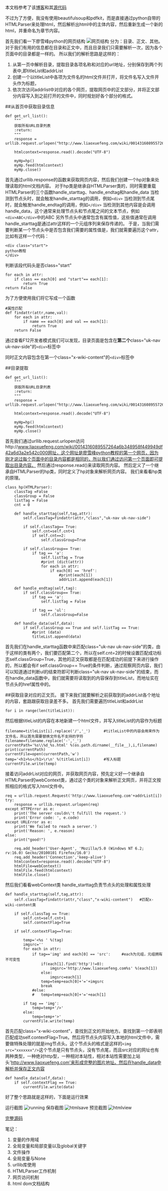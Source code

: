 本文档参考了该[博客][referblog]和其[源代码][code]

不过为了方便，我没有使用beautifulsoup和pdfkit，而是直接通过python自带的HTMLParser来处理html，然后解析出html中的主体内容，然后重新生成一个新的html，并重命名为章节内容。

首先我们看一下廖雪峰python的网页结构
![网页结构][webstruct]
分为：目录、正文、其他。对于我们有用的信息都在目录和正文中，而且目录我们只需要解析一次，因为各个页面中的目录都是一样的。
所以我们的解析思路是这样的：
1. 从第一页中解析目录，提取目录各项名称和对应的url地址，分别保存到两个列表中,即titleList和addrList
2. 创建一个以titleList中各项为文件名的html文件并打开，将文件名写入文件开头作为标题，
3. 依次次访问addrlist中对应的各个网页，提取网页中的正文部分，并将正文部分内容写入到之前打开的文件中，同时规划好各个部分的格式。

##从首页中获取目录信息

    def get_url_list():
        """
        获取所有URL目录列表
        :return:
        """
        response = urllib.request.urlopen("http://www.liaoxuefeng.com/wiki/0014316089557264a6b348958f449949df42a6d3a2e542c000")

        htmlcontext=response.read().decode("UTF-8")

        myHp=hp()
        myHp.feed(htmlcontext)
        myHp.close()
首先通过urllib.response的函数来获取网页内容，然后我们创建一个hp对象来处理读取的html文档内容。
对于hp类是继承自HTMLParser类的，同时需要重载HTMLParser的三个函数handle_starttag、handle_endtag和handle_data
当检测到节点头时，就会触发handle_starttag的调用，例如```<div>```
当检测到节点尾时，就会触发handle_endtag的调用，例如```</div>```
当检测到其他内容是会调用handle_data，这个通常来处理节点头和节点尾之间的文本节点，例如```<div>ABC</div>```中的ABC
另外节点头中通常包含有属性值，这些值通常在调用handle_starttag是通过attr这样的一个元组序列来保存传递的。
于是，当我们需要判断某一个节点头中是否包含我们需要的属性值是，我们就需要遍历这个attr，比如有这样一个代码：
```
<div class="start">
python教程
</div>
```
判断该段代码头是否class="start"
```
for each in attr:
    if class == each[0] and "start"== each[1]:
        return True
return False
```
为了方便使用我们将它写成一个函数
```
#属性匹配
def findattr(attr,name,val):
	for each in attr:
		if name == each[0] and val == each[1]:
			return True
	return False
```
通过查看F12开发者模式我们可以发现，目录页面是包含在**第二个**class="uk-nav uk-nav-side"的```<div>```标签中

同时正文内容包含在第一个class="x-wiki-content"的```<div>```标签中

##目录提取
```
def get_url_list():
	"""
	获取所有URL目录列表
	:return:
	"""
	response = urllib.request.urlopen("http://www.liaoxuefeng.com/wiki/0014316089557264a6b348958f449949df42a6d3a2e542c000")
	
	htmlcontext=response.read().decode("UTF-8")
	
	myHp=hp()
	myHp.feed(htmlcontext)
	myHp.close()
```
首先我们通过urllib.request.urlopen访问http://www.liaoxuefeng.com/wiki/0014316089557264a6b348958f449949df42a6d3a2e542c000网址，这个网址是廖雪峰python教程的第一个网页，因为刚才说过每个页面中的目录内容都是相同的，所以我们通过访问第一个页面即可提取出目录内容。
然后通过response.read()来读取网页内容。
然后定义了一个继承自HTMLParser的hp类，同时定义了hp对象来解析网页内容。
我们来看看hp类的原理。
```
class hp(HTMLParser):  
	classTag =False
	classGroup = False
	listTag = False
	cnt = 0
      
	def handle_starttag(self,tag,attr):
		self.classTag=findattr(attr,"class","uk-nav uk-nav-side")
		
		if self.classTag== True:
			self.cnt=self.cnt+1
			if self.cnt==2:
				self.classGroup=True
			
		if self.classGroup== True:	
			if tag == 'a':  
				self.listTag = True  
				#print (dict(attr))  
				for each in attr:
					if each[0] == 'href':
						#print(each[1])
						addrList.append(each[1])
              
	def handle_endtag(self,tag): 
		if self.classGroup== True:	
			if tag == 'a':  
				self.listTag = False  
				
			if tag == 'ul':
				self.classGroup=False
              
	def handle_data(self,data):  
		if self.classGroup == True and self.listTag == True:  
			#print (data) 
			titleList.append(data)
```
首先我们在handle_starttag函数中来匹配class="uk-nav uk-nav-side"的类，由于这样的类有两个，我们要匹配第二个，所以在self.cnt=2的时候设置匹配成功标志self.classGroup=True，其他的正文获取都是在匹配成功的前提下来进行操作的，所以都会有if self.classGroup== True的条件判断，通过观察网页内容，我们可以知道通过判断ul的结束符即可判断class="uk-nav uk-nav-side"的结束，而在handle_data函数中，我们就需要将读取到的内容保存到titleList，而地址实在节点头的href属性中的。

##获取目录对应的正文页。
接下来我们就要解析之前获取到的addrList各个地址的内容，套路跟获取目录差不多。
首先我们需要遍历titleList和addrList
```
for i in range(len(titleList)):
```
然后根据titleList的内容在本地新建一个html文件，并写入titleList的内容作为标题
```
filename=titleList[i].replace('/','_')		#titleList中的内容会用来作为文件名，所以首先需要替换文件名不支持的字符
filename=filename.replace('-','_')
currentPath='%s\\%d_%s.html' %(os.path.dirname(__file__),i,filename)
print(currentPath)
currentFile=open(currentPath,'w')
temp='<h1>%s</h1>\r\n' %(titleList[i])		#写入标题
currentFile.write(temp)
```
接着访问addrList对应的网页，并获取网页内容，预先定义好一个继承自HTMLParser的webContext类，通过这个类的对象来解析正文网页，并将正文按照相应的格式写入html文件中。
```
req = urllib.request.Request('http://www.liaoxuefeng.com'+addrList[i])
try:
    response = urllib.request.urlopen(req)
except HTTPError as e:
    print('The server couldn\'t fulfill the request.')
    print('Error code: ', e.code)
except URLError as e:
    print('We failed to reach a server.')
    print('Reason: ', e.reason)
else:
    print("good!")

    req.add_header('User-Agent', 'Mozilla/5.0 (Windows NT 6.2; rv:16.0) Gecko/20100101 Firefox/16.0')
    req.add_header('Connection','keep-alive')
    htmlcontext=response.read().decode("UTF-8")
    htmlFile=webContext()
    htmlFile.feed(htmlcontext)
    htmlFile.close()
```
然后我们看看webContext类
handle_starttag负责节点头的处理和属性处理
```
def handle_starttag(self,tag,attr):
    self.classTag=findattr(attr,"class","x-wiki-content")	#匹配x-wiki-content类

    if self.classTag == True:
        self.cnt=self.cnt+1
        self.contextFlag=True

    if self.contextFlag==True:

        temp='<%s ' %(tag)
        imgsrc=''
        for each in attr:
            if tag=='img' and each[0] == 'src':		#each为元组，元组拥有不可变性
                if(each[1].find('http')!=0):
                    imgsrc='http://www.liaoxuefeng.com%s' %(each[1])
                else:
                    imgsrc=each[1]
                temp=temp+each[0]+'='+imgsrc
                break
            #else:
            #	temp=temp+each[0]+'='+each[1]

        if tag == 'img':
            temp=temp+'/>'
        else:
            temp=temp+'>'
        currentFile.write(temp)
```
首先匹配class="x-wiki-content"，查找到正文的开始地方。查找到第一个即表明匹配成功self.contextFlag=True。然后将节点头内容写入本地的html文件中，需要做特殊处理的就是img节点头。这个节点头的格式是这样的```<img src="xxxxxxx"/>```这个节点是只有节点头，没有节点尾，而且src对应的网址也有两种类型，一种绝对http型，一种相对本站性，相对本站性需要加上站头'http://www.liaoxuefeng.com'来形成完整的图片地址。然后在handle_data中解析并保存正文内容
```
def handle_data(self,data):
    if self.contextFlag == True:
        currentFile.write(data)
```
好了整个思路就是这样的，下面是运行效果


运行截图
![running][running]
保存截图
![htmlsave][htmlsave]
预览截图
![htmlview][htmlview]

[完整源码][mycode]

笔记：

1. 变量的作用域
2. 全局变量和局部变量以及global关键字
3. 文件操作
4. 全局变量与None
5. urllib库使用
6. HTMLParser工作机制
7. 网页访问机制
8. html dom文档结构


[referblog]:http://mp.weixin.qq.com/s?__biz=MjM5MzgyODQxMQ==&mid=2650366762&idx=1&sn=bfe7c2b4df42ff8669d6963602a0a9e1&chksm=be9cd87e89eb5168232334ef8cb164341138c6b8223464fe90eaf165691ba0751dfe1bec9f00&mpshare=1&scene=23&srcid=0216nHi7EfIghfjnC5x8POe1#rd
[code]:https://github.com/lzjun567/crawler_html2pdf
[mycode]:https://github.com/qiuzhiqian/CrawlHtml

[webstruct]:./doc/img/webstruct.png
[running]:./doc/img/running.png
[htmlsave]:./doc/img/htmlsave.png
[htmlview]:./doc/img/htmlview.png
